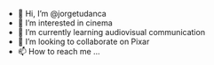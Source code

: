 - 👋 Hi, I’m @jorgetudanca
- 👀 I’m interested in cinema
- 🌱 I’m currently learning audiovisual communication
- 💞️ I’m looking to collaborate on Pixar
- 📫 How to reach me ...

<!---
jorgetudanca/jorgetudanca is a ✨ special ✨ repository because its `README.md` (this file) appears on your GitHub profile.
You can click the Preview link to take a look at your changes.
--->
